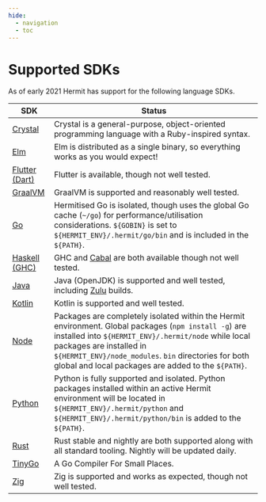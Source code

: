 ```yaml
---
hide:
  - navigation
  - toc
---
```

# Supported SDKs

As of early 2021 Hermit has support for the following language SDKs.

| SDK              | Status
|------------------|------------------------
| [Crystal](https://github.com/cashapp/hermit-packages/blob/master/crystal.hcl) | Crystal is a general-purpose, object-oriented programming language with a Ruby-inspired syntax.
| [Elm](https://github.com/cashapp/hermit-packages/blob/master/elm.hcl) | Elm is distributed as a single binary, so everything works as you would expect!
| [Flutter (Dart)](https://github.com/cashapp/hermit-packages/blob/master/flutter.hcl) | Flutter is available, though not well tested.
| [GraalVM](https://github.com/cashapp/hermit-packages/blob/master/graalvm.hcl) | GraalVM is supported and reasonably well tested.
| [Go](https://github.com/cashapp/hermit-packages/blob/master/go.hcl) | Hermitised Go is isolated, though uses the global Go cache (`~/go`) for performance/utilisation considerations. `${GOBIN}` is set to `${HERMIT_ENV}/.hermit/go/bin` and is included in the `${PATH}`.
| [Haskell (GHC)](https://github.com/cashapp/hermit-packages/blob/master/ghc.hcl) | GHC and [Cabal](https://github.com/cashapp/hermit-packages/blob/master/cabal.hcl) are both available though not well tested.
| [Java](https://github.com/cashapp/hermit-packages/blob/master/openjdk.hcl) | Java (OpenJDK) is supported and well tested, including [Zulu](https://www.azul.com/downloads/) builds.
| [Kotlin](https://github.com/cashapp/hermit-packages/blob/master/kotlin.hcl) | Kotlin is supported and well tested.
| [Node](https://github.com/cashapp/hermit-packages/blob/master/node.hcl) | Packages are completely isolated within the Hermit environment. Global packages (`npm install -g`) are installed into `${HERMIT_ENV}/.hermit/node` while local packages are installed in `${HERMIT_ENV}/node_modules`. `bin` directories for both global and local packages are added to the `${PATH}`.
| [Python](https://github.com/cashapp/hermit-packages/blob/master/python3.hcl) | Python is fully supported and isolated. Python packages installed within an active Hermit environment will be located in `${HERMIT_ENV}/.hermit/python` and `${HERMIT_ENV}/.hermit/python/bin` is added to the `${PATH}`.
| [Rust](https://github.com/cashapp/hermit-packages/blob/master/rust.hcl) | Rust stable and nightly are both supported along with all standard tooling. Nightly will be updated daily.
| [TinyGo](https://github.com/cashapp/hermit-packages/blob/master/tinygo.hcl) | A Go Compiler For Small Places.
| [Zig](https://github.com/cashapp/hermit-packages/blob/master/zig.hcl) | Zig is supported and works as expected, though not well tested.
